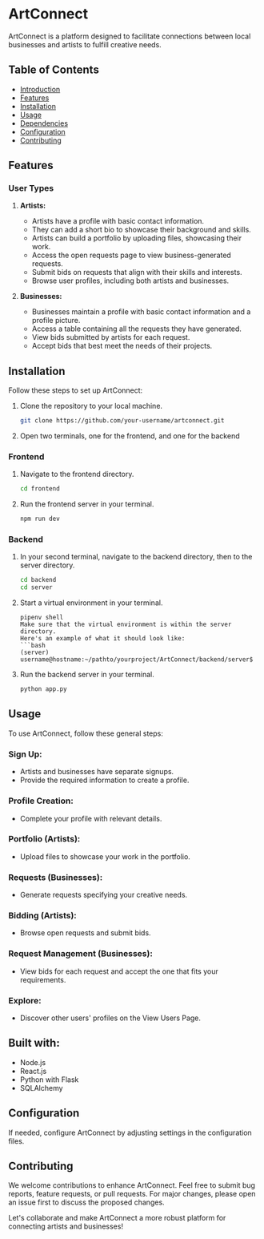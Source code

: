 # ArtConnect

ArtConnect is a platform designed to facilitate connections between local businesses and artists to fulfill creative needs.

## Table of Contents

- [Introduction](#artconnect)
- [Features](#features)
- [Installation](#installation)
- [Usage](#usage)
- [Dependencies](#dependencies)
- [Configuration](#configuration)
- [Contributing](#contributing)

## Features

### User Types

1. **Artists:**
   - Artists have a profile with basic contact information.
   - They can add a short bio to showcase their background and skills.
   - Artists can build a portfolio by uploading files, showcasing their work.
   - Access the open requests page to view business-generated requests.
   - Submit bids on requests that align with their skills and interests.
   - Browse user profiles, including both artists and businesses.

2. **Businesses:**
   - Businesses maintain a profile with basic contact information and a profile picture.
   - Access a table containing all the requests they have generated.
   - View bids submitted by artists for each request.
   - Accept bids that best meet the needs of their projects.

## Installation

Follow these steps to set up ArtConnect:

1. Clone the repository to your local machine.
   ```bash
   git clone https://github.com/your-username/artconnect.git
2. Open two terminals, one for the frontend, and one for the backend

### Frontend
1. Navigate to the frontend directory.
   ```bash
   cd frontend
2. Run the frontend server in your terminal.
   ```bash
   npm run dev

### Backend
1. In your second terminal, navigate to the backend directory, then to the server directory.
   ```bash
   cd backend
   cd server
2. Start a virtual environment in your terminal.
   ```
   pipenv shell
   Make sure that the virtual environment is within the server directory.
   Here's an example of what it should look like:
   ```bash
   (server) username@hostname:~/pathto/yourproject/ArtConnect/backend/server$
3. Run the backend server in your terminal.
   ```bash
   python app.py

## Usage

To use ArtConnect, follow these general steps:

### Sign Up:

- Artists and businesses have separate signups.
- Provide the required information to create a profile.

### Profile Creation:

- Complete your profile with relevant details.

### Portfolio (Artists):

- Upload files to showcase your work in the portfolio.

### Requests (Businesses):

- Generate requests specifying your creative needs.

### Bidding (Artists):

- Browse open requests and submit bids.

### Request Management (Businesses):

- View bids for each request and accept the one that fits your requirements.

### Explore:

- Discover other users' profiles on the View Users Page.

## Built with:

- Node.js
- React.js
- Python with Flask
- SQLAlchemy

## Configuration

If needed, configure ArtConnect by adjusting settings in the configuration files.

## Contributing

We welcome contributions to enhance ArtConnect. Feel free to submit bug reports, feature requests, or pull requests. For major changes, please open an issue first to discuss the proposed changes.

Let's collaborate and make ArtConnect a more robust platform for connecting artists and businesses!
